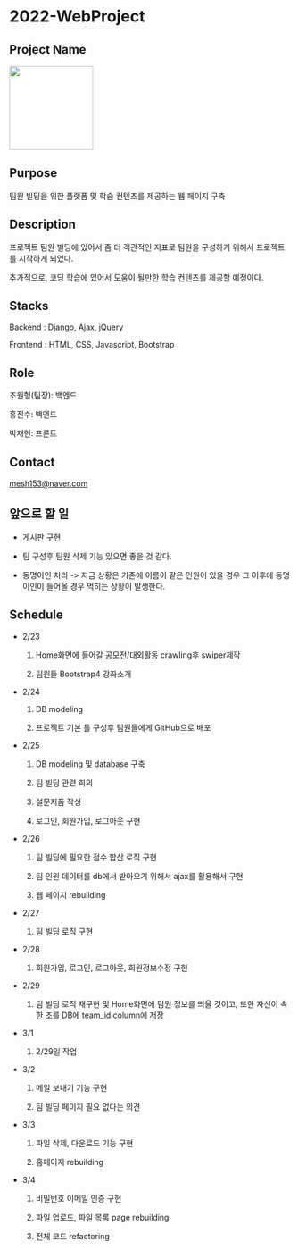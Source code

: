# 2022-WebProject


## Project Name
<img src="https://github.com/JoWonHyeung/webproject/blob/main/djangoProject/project/staticfiles/img/logo.png"  width="150" height="150"/>


## Purpose
팀원 빌딩을 위한 플랫폼 및 학습 컨텐츠를 제공하는 웹 페이지 구축


## Description
프로젝트 팀원 빌딩에 있어서 좀 더 객관적인 지표로 팀원을 구성하기 위해서 프로젝트를 시작하게 되었다. 

추가적으로, 코딩 학습에 있어서 도움이 될만한 학습 컨텐츠를 제공할 예정이다.

## Stacks

Backend : Django, Ajax, jQuery

Frontend : HTML, CSS, Javascript, Bootstrap


## Role
조원형(팀장): 백엔드

홍진수: 백엔드

박재현: 프론트

## Contact

mesh153@naver.com

## 앞으로 할 일

- 게시판 구현

- 팀 구성후 팀원 삭제 기능 있으면 좋을 것 같다.

- 동명이인 처리 -> 지금 상황은 기존에 이름이 같은 인원이 있을 경우 그 이후에 동명이인이 들어올 경우 먹히는 상황이 발생한다.

## Schedule

- 2/23
  1. Home화면에 들어갈 공모전/대외활동 crawling후 swiper제작  
  
  2. 팀원들 Bootstrap4 강좌소개

- 2/24
  1. DB modeling 

  2. 프로젝트 기본 틀 구성후 팀원들에게 GitHub으로 배포

- 2/25
  1. DB modeling 및 database 구축

  2. 팀 빌딩 관련 회의

  3. 설문지폼 작성
  
  4. 로그인, 회원가입, 로그아웃 구현

- 2/26
   1. 팀 빌딩에 필요한 점수 합산 로직 구현
   
   2. 팀 인원 데이터를 db에서 받아오기 위해서 ajax를 활용해서 구현
   
   3. 웹 페이지 rebuilding

- 2/27
   1. 팀 빌딩 로직 구현

- 2/28
   1. 회원가입, 로그인, 로그아웃, 회원정보수정 구현
   
- 2/29
   1. 팀 빌딩 로직 재구현 및 Home화면에 팀원 정보를 띄울 것이고, 또한 자신이 속한 조를 DB에 team_id column에 
   저장
  
- 3/1 
   1. 2/29일 작업

- 3/2
   1. 메일 보내기 기능 구현
   
   2. 팀 빌딩 페이지 필요 없다는 의견
   
- 3/3
   1. 파일 삭제, 다운로드 기능 구현   
   
   2. 홈페이지 rebuilding 
 
 - 3/4
   1. 비밀번호 이메일 인증 구현 
   
   2. 파일 업로드, 파일 목록 page rebuilding 
   
   3. 전체 코드 refactoring
